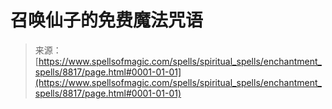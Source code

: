 <!--yml

category: 未分类

date: 2024-06-12 18:44:21

-->

# 召唤仙子的免费魔法咒语

> 来源：[https://www.spellsofmagic.com/spells/spiritual_spells/enchantment_spells/8817/page.html#0001-01-01](https://www.spellsofmagic.com/spells/spiritual_spells/enchantment_spells/8817/page.html#0001-01-01)
